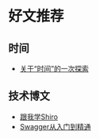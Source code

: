 # 好文推荐

## 时间

- [关于“时间”的一次探索](https://segmentfault.com/a/1190000004292140)

## 技术博文

- [跟我学Shiro](http://jinnianshilongnian.iteye.com/blog/2018398)
- [Swagger从入门到精通](https://www.gitbook.com/book/huangwenchao/swagger/details)